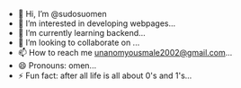 - 👋 Hi, I’m @sudosuomen
- 👀 I’m interested in developing webpages...
- 🌱 I’m currently learning backend...
- 💞️ I’m looking to collaborate on ...
- 📫 How to reach me unanomyousmale2002@gmail.com...
- 😄 Pronouns: omen...
- ⚡ Fun fact: after all life is all about 0's and 1's...

<!---
sudosuomen/sudosuomen is a ✨ special ✨ repository because its `README.md` (this file) appears on your GitHub profile.
You can click the Preview link to take a look at your changes.
--->
